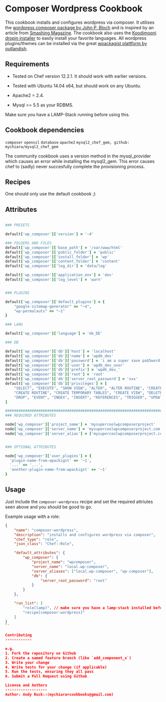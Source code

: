 Composer Wordpress Cookbook
===========================
This cookbook installs and configures wordpress via composer.
It utilises the [wordpress composer package by John P. Bloch](https://packagist.org/packages/johnpbloch/wordpress) and is
inspired by an article from [Smashing Magazine](http://www.smashingmagazine.com/2014/03/07/better-dependency-management-team-based-wordpress-projects-composer).
The cookbook also uses the [Koodimooni dropin installer](https://github.com/Koodimonni/Composer-Dropin-Installer) to easily install your favorite languages.
All wordpress plugins/themes can be installed via the great [wpackagist plattform by outlandish](http://wpackagist.org).

Requirements
------------
* Tested on Chef version 12.2.1. It should work with earlier versions.
* Tested with Ubuntu 14.04 x64, but should work on any Ubuntu.

* Apache2 = 2.4.
* Mysql >= 5.5 as your RDBMS.

Make sure you have a LAMP-Stack running before using this.

Cookbook dependencies
---------------------

`composer`
`openssl`
`database`
`apache2`
`mysql2_chef_gem, github: mychiara/mysql2_chef_gem`

The community cookbook uses a version method in the mysql_provider which causes an error while installing the mysql2_gem.
This error causes chef to (sadly) never succesfully complete the provisioning process.

Recipes
-------

One should only use the default cookbook ;)

Attributes
----------

```ruby

### PRESETS

default['wp_composer']['version'] = '~4'

### FOLDERS AND FILES
default['wp_composer']['base_path'] = '/var/www/html'
default['wp_composer']['public_folder'] = 'public'
default['wp_composer']['install_folder'] = 'wp'
default['wp_composer']['content_folder'] = 'content'
default['wp_composer']['log_dir'] = 'data/log'

default['wp_composer']['application_env'] = 'dev'
default['wp_composer']['log_level'] = 'warn'


### PLUGINS

default['wp_composer']['default_plugins'] = {
    "google-sitemap-generator" => "~4",
    "wp-permalauts" => "~1"
}

### LANG

default['wp_composer']['language'] = 'de_DE'

### DB

default['wp_composer']['db']['host'] = 'localhost'
default['wp_composer']['db']['name'] = 'wpdb_dev'
default['wp_composer']['db']['password'] = 'i am a super save pa$5word, but please change me!?!'
default['wp_composer']['db']['user'] = 'wpdb_dev_user'
default['wp_composer']['db']['prefix'] = 'wpdb_dev_'
default['wp_composer']['db']['root'] = 'root'
default['wp_composer']['db']['server_root_password'] = 'xxx'
default['wp_composer']['db']['privileges'] = [
    "SELECT", "EXECUTE", "SHOW VIEW", "ALTER", "ALTER ROUTINE", "CREATE",
    "CREATE ROUTINE", "CREATE TEMPORARY TABLES", "CREATE VIEW", "DELETE",
    "DROP", "EVENT", "INDEX", "INSERT", "REFERENCES", "TRIGGER", "UPDATE"
]

################################################################################
### REQUIRED ATTRIBUTES

node['wp_composer']['project_name'] = 'mysupercoolwpcomposerproject'
node['wp_composer']['server_name'] = 'mysupercoolwpcomposerproject.com'
node['wp_composer']['server_alias'] = ['mysupercoolwpcomposerproject.com', 'www.mysupercoolwpcomposerproject.com']


### OPTIONAL ATTRIBUTES

node['wp_composer']['user_plugins'] = {
  'plugin-name-from-wpackigst' => '~1',
  '...' => '...',
  'another-plugin-name-from-wpackigst' => '~1'
}

```

Usage
-----
Just include the `composer-wordpress` recipe and set the required attriutes seen above and you should be good to go.

Example usage with a role:
```json
{
    "name": "composer-wordpress",
    "description": "installs and configures wordpress via composer",
    "chef_type": "role",
    "json_class": "Chef::Role",

    "default_attributes": {
        "wp_composer": {
            "project_name": "wpcomposer",
            "server_name": "local.wp-composer",
            "server_aliases": ["local.wp-composer", "wp-composer"],
            "db": {
                "server_root_password": "root"
            }
        }
    },

    "run_list": [
        "role[lamp]", // make sure you have a lamp-stack installed before using wordpress-composer
        "recipe[composer-wordpress]"
    ]
}
``

Contributing
------------

e.g.
1. Fork the repository on Github
2. Create a named feature branch (like `add_component_x`)
3. Write your change
4. Write tests for your change (if applicable)
5. Run the tests, ensuring they all pass
6. Submit a Pull Request using Github

License and Authors
-------------------
Author: Andy Ruck::(mychiara+cookbooks@gmail.com)


